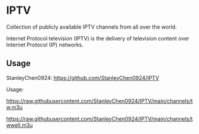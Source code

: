 # IPTV

Collection of publicly available IPTV channels from all over the world.

Internet Protocol television (IPTV) is the delivery of television content over Internet Protocol (IP) networks.

## Usage

StanleyChen0924:
https://github.com/StanleyChen0924/IPTV

Usage:

https://raw.githubusercontent.com/StanleyChen0924/IPTV/main/channels/tw.m3u

https://raw.githubusercontent.com/StanleyChen0924/IPTV/main/channels/twwell.m3u

